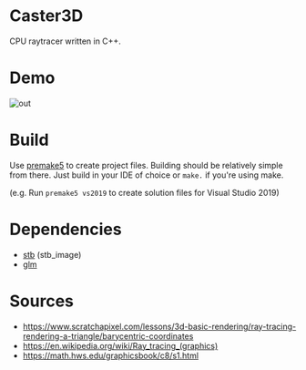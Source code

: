 # Caster3D
CPU raytracer written in C++.

# Demo
![out](https://user-images.githubusercontent.com/33503562/156945260-eb0c2a75-e804-407a-a57f-9ce2b7748d24.png)


# Build
Use [premake5](https://premake.github.io/) to create project files. Building should be relatively simple from there. Just build in your IDE of choice or `make.` if you're using make. 

(e.g. Run `premake5 vs2019` to create solution files for Visual Studio 2019)

# Dependencies

 - [stb](https://github.com/nothings/stb) (stb_image)
 - [glm](https://github.com/g-truc/glm)

 # Sources

  - https://www.scratchapixel.com/lessons/3d-basic-rendering/ray-tracing-rendering-a-triangle/barycentric-coordinates
  - https://en.wikipedia.org/wiki/Ray_tracing_(graphics)
  - https://math.hws.edu/graphicsbook/c8/s1.html
